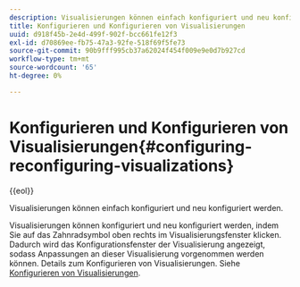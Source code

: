```yaml
---
description: Visualisierungen können einfach konfiguriert und neu konfiguriert werden.
title: Konfigurieren und Konfigurieren von Visualisierungen
uuid: d918f45b-2e4d-499f-902f-bcc661fe12f3
exl-id: d70869ee-fb75-47a3-92fe-518f69f5fe73
source-git-commit: 90b9fff995cb37a62024f454f009e9e0d7b927cd
workflow-type: tm+mt
source-wordcount: '65'
ht-degree: 0%

---
```


# Konfigurieren und Konfigurieren von Visualisierungen{#configuring-reconfiguring-visualizations}

{{eol}}

Visualisierungen können einfach konfiguriert und neu konfiguriert werden.

Visualisierungen können konfiguriert und neu konfiguriert werden, indem Sie auf das Zahnradsymbol oben rechts im Visualisierungsfenster klicken. Dadurch wird das Konfigurationsfenster der Visualisierung angezeigt, sodass Anpassungen an dieser Visualisierung vorgenommen werden können. Details zum Konfigurieren von Visualisierungen. Siehe [Konfigurieren von Visualisierungen](../../../../home/c-adobe-data-workbench-dashboard/c-visualizations/c-configuring-visualizations.md#concept-edc3c7270ffe429c9aab8ceca429b570).
